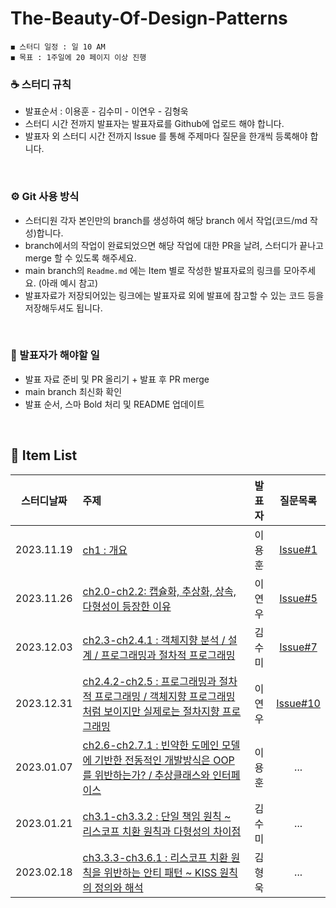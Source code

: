 # The-Beauty-Of-Design-Patterns
    ◼︎ 스터디 일정 : 일 10 AM
    ◼︎ 목표 : 1주일에 20 페이지 이상 진행

    
### ☕️ 스터디 규칙
- 발표순서 : 이용훈 - 김수미 - 이연우 - 김형욱
- 스터디 시간 전까지 발표자는 발표자료를 Github에 업로드 해야 합니다.
- 발표자 외 스터디 시간 전까지 Issue 를 통해 주제마다 질문을 한개씩 등록해야 합니다.
<br>

### ⚙️ Git 사용 방식
- 스터디원 각자 본인만의 branch를 생성하여 해당 branch 에서 작업(코드/md 작성)합니다.
- branch에서의 작업이 완료되었으면 해당 작업에 대한 PR을 날려, 스터디가 끝나고 merge 할 수 있도록 해주세요.
- main branch의 `Readme.md` 에는 Item 별로 작성한 발표자료의 링크를 모아주세요. (아래 예시 참고)
- 발표자료가 저장되어있는 링크에는 발표자료 외에 발표에 참고할 수 있는 코드 등을 저장해두셔도 됩니다.
<br>

### 📌 발표자가 해야할 일
- 발표 자료 준비 및 PR 올리기 + 발표 후 PR merge
- main branch 최신화 확인
- 발표 순서, 스마 Bold 처리 및 README 업데이트
<br>


## 🍄 Item List
| 스터디날짜 | 주제 | 발표자 | 질문목록 |
|:----------:|:---|:----------:|:----------:|
| 2023.11.19 | [ch1 : 개요](https://github.com/Dev-Prison/The-Beauty-Of-Design-Patterns/blob/main/yonghoon/ch1.%EA%B0%9C%EC%9A%94.md) | 이용훈 | [Issue#1](https://github.com/Dev-Prison/The-Beauty-Of-Design-Patterns/issues/2)|
| 2023.11.26 | [ch2.0-ch2.2: 캡슐화, 추상화, 상속, 다형성이 등장한 이유](https://github.com/Dev-Prison/The-Beauty-Of-Design-Patterns/blob/main/ynoolee/ch02/ch02.md) | 이연우 | [Issue#5](https://github.com/Dev-Prison/The-Beauty-Of-Design-Patterns/issues/5) |
| 2023.12.03 | [ch2.3-ch2.4.1 : 객체지향 분석 / 설계 / 프로그래밍과 절차적 프로그래밍](https://kimsumi.notion.site/CH2-5fc08604b97d41afb2e3a45fe4feb59d) | 김수미 | [Issue#7](https://github.com/Dev-Prison/The-Beauty-Of-Design-Patterns/issues/7) |
| 2023.12.31 | [ch2.4.2-ch2.5 : 프로그래밍과 절차적 프로그래밍 / 객체지향 프로그래밍처럼 보이지만 실제로는 절차지향 프로그래밍](https://github.com/Dev-Prison/The-Beauty-Of-Design-Patterns/blob/main/ynoolee/ch02/ch2.4_2.5.md) | 이연우 | [Issue#10](https://github.com/Dev-Prison/The-Beauty-Of-Design-Patterns/issues/10) |
| 2023.01.07 | [ch2.6-ch2.7.1 : 빈약한 도메인 모델에 기반한 전동적인 개발방식은 OOP를 위반하는가? / 추상클래스와 인터페이스](https://github.com/Dev-Prison/The-Beauty-Of-Design-Patterns/blob/main/yonghoon/ch2-6.md) | 이용훈 | ... |
| 2023.01.21 | [ch3.1-ch3.3.2 : 단일 책임 원칙 ~ 리스코프 치환 원칙과 다형성의 차이점](https://kimsumi.notion.site/CH3-1-CH3-3-2-00b65efc453140ef9d938935671f11d7) | 김수미 | ... |
| 2023.02.18 | [ch3.3.3-ch3.6.1 : 리스코프 치환 원칙을 위반하는 안티 패턴 ~ KISS 원칙의 정의와 해석](https://morning-paprika-8fa.notion.site/3-3-3-3-6-1-5d4bcc47093f4df1b38c66a00dc9b85f) | 김형욱 | ... |
